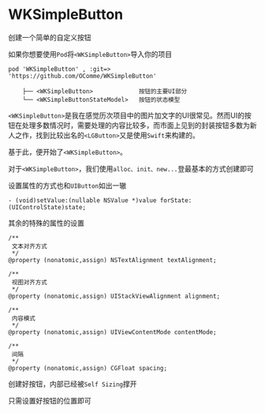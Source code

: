 # WKSimpleButton
创建一个简单的自定义按钮

如果你想要使用`Pod`将`<WKSimpleButton>`导入你的项目

`pod 'WKSimpleButton' , :git=> 'https://github.com/OComme/WKSimpleButton'`

```
    ├── <WKSimpleButton>             按钮的主要UI部分
    └── <WKSimpleButtonStateModel>   按钮的状态模型
```

`<WKSimpleButton>`是我在感觉历次项目中的图片加文字的UI很常见。然而UI的按钮在处理多数情况时，需要处理的内容比较多，而市面上见到的封装按钮多数为新人之作，找到比较出名的`<LGButton>`又是使用`Swift`来构建的。

基于此，便开始了`<WKSimpleButton>`。

对于`<WKSimpleButton>`，我们使用`alloc、init、new...`登最基本的方式创建即可

设置属性的方式也和`UIButton`如出一辙

```
- (void)setValue:(nullable NSValue *)value forState:(UIControlState)state;
```

其余的特殊的属性的设置

```
/**
 文本对齐方式
 */
@property (nonatomic,assign) NSTextAlignment textAlignment;

/**
 视图对齐方式
 */
@property (nonatomic,assign) UIStackViewAlignment alignment;

/**
 内容模式
 */
@property (nonatomic,assign) UIViewContentMode contentMode;

/**
 间隔
 */
@property (nonatomic,assign) CGFloat spacing;
```

创建好按钮，内部已经被`Self Sizing`撑开

只需设置好按钮的位置即可
